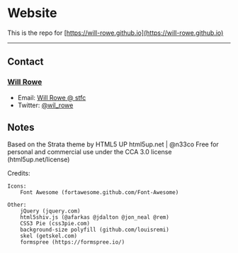 # Website
This is the repo for [https://will-rowe.github.io](https://will-rowe.github.io)

-----------


## Contact
### [Will Rowe](https://github.com/will-rowe)

* Email: [Will Rowe @ stfc](will.rowe@stfc.ac.uk)
* Twitter: [@wil_rowe](https://twitter.com/wil_rowe)


## Notes

Based on the Strata theme by HTML5 UP
html5up.net | @n33co
Free for personal and commercial use under the CCA 3.0 license (html5up.net/license)

Credits:

	Icons:
		Font Awesome (fortawesome.github.com/Font-Awesome)

	Other:
		jQuery (jquery.com)
		html5shiv.js (@afarkas @jdalton @jon_neal @rem)
		CSS3 Pie (css3pie.com)
		background-size polyfill (github.com/louisremi)
		skel (getskel.com)
		formspree (https://formspree.io/)
